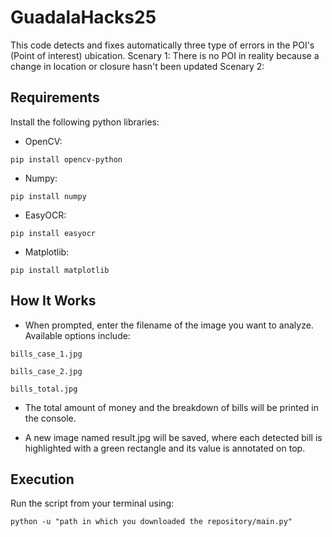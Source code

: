 # GuadalaHacks25
This code detects and fixes automatically three type of errors in the POI's (Point of interest) ubication.
Scenary 1: There is no POI in reality because a change in location or closure hasn't been updated
Scenary 2: 
## Requirements

Install the following python libraries:

- OpenCV:
```
pip install opencv-python
```

- Numpy:
```
pip install numpy
```

- EasyOCR:
```
pip install easyocr
```

- Matplotlib:
```
pip install matplotlib
```

## How It Works

- When prompted, enter the filename of the image you want to analyze. Available options include:

```
bills_case_1.jpg
```

```
bills_case_2.jpg
```

```
bills_total.jpg
```

- The total amount of money and the breakdown of bills will be printed in the console.

- A new image named result.jpg will be saved, where each detected bill is highlighted with a green rectangle
and its value is annotated on top.

## Execution

Run the script from your terminal using:

```
python -u "path in which you downloaded the repository/main.py" 
```